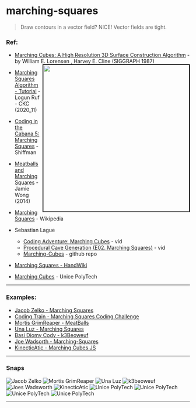 # marching-squares
> Draw contours in a vector field? NICE! Vector fields are tight.



### Ref:
* [Marching Cubes: A High Resolution 3D Surface Construction Algorithm][3] - by William E. Lorensen , Harvey E. Cline (SIGGRAPH 1987)
<a href="./87_Lorensen_MarchingCubes.pdf"><img style="border:2px solid black;" align="right" src="_imgs/lorensen_cline-siggraph.png" width="400"/></a>

* [Marching Squares Algorithm - Tutorial][1] - Logun Ruf - CKC (2020_11)
* [Coding in the Cabana 5: Marching Squares][2] - Shiffman
* [Meatballs and Marching Squares][4] - Jamie Wong (2014)
* [Marching Squares][5] - Wikipedia
* Sebastian Lague
  * [Coding Adventure: Marching Cubes][6] - vid 
  * [Procedural Cave Generation (E02. Marching Squares)][7] - vid
  * [Marching-Cubes][8] - github repo
* [Marching Squares - HandWiki][10]
* [Marching Cubes][11] - Unice PolyTech
-----------

### Examples:
* [Jacob Zelko - Marching Squares][9]
* [Coding Train - Marching Squares Coding Challenge][12]
* [Mortis GrimReaper - MeatBalls][13]
* [Una Luz - Marching Squares][14]
* [Basi Diomy Cody - k3Beoweuf][15]
* [Joe Wadsorth - Marching-Squares][16]
* [KinecticAtic - Marching Cubes JS][17]

---------
### Snaps
![Jacob Zelko](_imgs/jacob_zelko-marching_squares.png)
![Mortis GrimReaper](_imgs/mortis_grimreaper-meatballs.png)
![Una Luz](_imgs/una_luz-marching_squares.png)
![k3beoweuf](_imgs/basi-diomy-cody-k3beoweuf.png)
![Joes Wadsworth](_imgs/joe_wadsworth-marching_squares.png)
![KinecticAtic](_imgs/kinecticatic-marching_cubes_js.png)
![Unice PolyTech](_imgs/unice_polytech-marching_cubes-01.png)
![Unice PolyTech](_imgs/unice_polytech-marching_cubes-02.png)
![Unice PolyTech](_imgs/unice_polytech-marching_cubes-03.png)
![Unice PolyTech](_imgs/unice_polytech-marching_cubes-04.png)











--------
[17]:https://kinetictactic.github.io/marching-cubes-js/
[16]:https://joewadsworth.github.io/Marching-Squares/
[15]:https://editor.p5js.org/BasidiomyCody/present/k3BeoweuV
[14]:https://editor.p5js.org/UnaLuz/full/gGn4TX0Sk
[13]:https://mortis-grimreaper.ddns.net/projects/Metaballs/
[12]:https://thecodingtrain.com/challenges/coding-in-the-cabana/005-marching-squares.html
[11]:http://users.polytech.unice.fr/~lingrand/MarchingCubes/algo.html
[10]:https://handwiki.org/wiki/Marching_squares
[9]:http://jacobzelko.com/marching-squares/
[1]:https://ckcollab.com/2020/11/08/Marching-Squares-Algorithm.html
[2]:https://youtu.be/0ZONMNUKTfU
[3]:https://citeseerx.ist.psu.edu/viewdoc/summary?doi=10.1.1.132.3930
[4]:http://jamie-wong.com/2014/08/19/metaballs-and-marching-squares/
[5]:https://en.wikipedia.org/wiki/Marching_squares
[6]:https://www.youtube.com/watch?v=M3iI2l0ltbE
[7]:https://www.youtube.com/watch?v=yOgIncKp0BE
[8]:https://github.com/SebLague/Marching-Cubes
